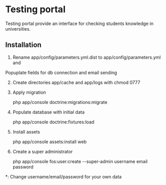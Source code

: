 Testing portal
==============

Testing portal provide an interface for checking students knowledge in universities.

Installation
-----------

1) Rename app/config/parameters.yml.dist to app/config/parameters.yml and

Popuplate fields for db connection and email sending

2) Create directories app/cache and app/logs with chmod 0777

3) Apply migration

    php app/console doctrine:migrations:migrate

4) Populate database with initial data

    php app/console doctrine:fixtures:load

5) Install assets

    php app/console assets:install web

6) Create a super administrator

    php app/console fos:user:create --super-admin username email password

*: Change username/email/password for your own data
